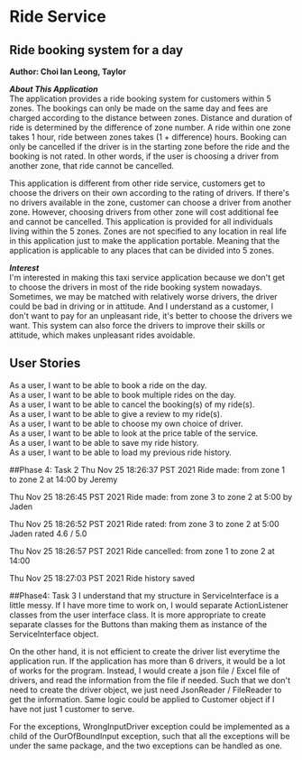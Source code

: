 # Ride Service

## Ride booking system for a day 
**Author: Choi Ian Leong, Taylor**

***About This Application*** \
The application provides a ride booking system for customers within 5 zones. 
The bookings can only be made on the same day and fees are charged according to the distance between zones. 
Distance and duration of ride is determined by the difference of zone number.
A ride within one zone takes 1 hour, ride between zones takes (1 + difference) hours. 
Booking can only be cancelled if the driver is in the starting zone before the ride and the booking is not rated.
In other words, if the user is choosing a driver from another zone, that ride cannot be cancelled.

This application is different from other ride service, customers get to choose the drivers on their own according to the rating of drivers.
If there's no drivers available in the zone, customer can choose a driver from another zone. 
However, choosing drivers from other zone will cost additional fee and cannot be cancelled.
This application is provided for all individuals living within the 5 zones.
Zones are not specified to any location in real life in this application just to make the application portable.
Meaning that the application is applicable to any places that can be divided into 5 zones.

***Interest*** \
I'm interested in making this taxi service application because we don't get to choose the drivers in most of the ride booking system nowadays.
Sometimes, we may be matched with relatively worse drivers, the driver could be bad in driving or in attitude.
And I understand as a customer, I don't want to pay for an unpleasant ride, it's better to choose the drivers we want.
This system can also force the drivers to improve their skills or attitude, which makes unpleasant rides avoidable.


## User Stories
As a user, I want to be able to book a ride on the day.\
As a user, I want to be able to book multiple rides on the day.\
As a user, I want to be able to cancel the booking(s) of my ride(s).\
As a user, I want to be able to give a review to my ride(s).\
As a user, I want to be able to choose my own choice of driver.\
As a user, I want to be able to look at the price table of the service.\
As a user, I want to be able to save my ride history.\
As a user, I want to be able to load my previous ride history.


##Phase 4: Task 2
Thu Nov 25 18:26:37 PST 2021
Ride made: from zone 1 to zone 2 at 14:00 by Jeremy


Thu Nov 25 18:26:45 PST 2021
Ride made: from zone 3 to zone 2 at 5:00 by Jaden


Thu Nov 25 18:26:52 PST 2021
Ride rated: from zone 3 to zone 2 at 5:00
Jaden rated 4.6 / 5.0


Thu Nov 25 18:26:57 PST 2021
Ride cancelled: from zone 1 to zone 2 at 14:00


Thu Nov 25 18:27:03 PST 2021
Ride history saved

##Phase4: Task 3
I understand that my structure in ServiceInterface is a little messy. 
If I have more time to work on, I would separate ActionListener classes from the user interface class.
It is more appropriate to create separate classes for the Buttons 
than making them as instance of the ServiceInterface object. 

On the other hand, it is not efficient to create the driver list everytime the application run. 
If the application has more than 6 drivers, it would be a lot of works for the program.
Instead, I would create a json file / Excel file of drivers, and read the information from the file if needed.
Such that we don't need to create the driver object, we just need JsonReader / FileReader to get the information.
Same logic could be applied to Customer object if I have not just 1 customer to serve.

For the exceptions, WrongInputDriver exception could be implemented as a child of the OurOfBoundInput exception,
such that all the exceptions will be under the same package, and the two exceptions can be handled as one.



